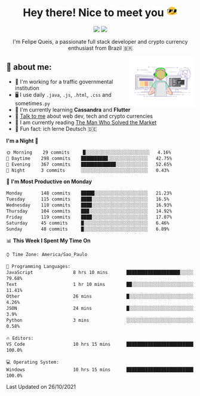 
<h1 align="center">Hey there! Nice to meet you <img src="assets/sunglasses.gif" width="30"/></h1>

<p align="center">
  <a href="https://www.linkedin.com/in/fqueis"><img src="https://img.shields.io/badge/-LinkedIn-blue?style=flat&logo=Linkedin&logoColor=white" /></a>
  <a href="mailto:fqueis@gmail.com"><img src="https://img.shields.io/badge/-Gmail-c14438?style=flat&logo=Gmail&logoColor=white" /></a>
</p>

<p align="center">I'm Felipe Queis, a passionate full stack developer and crypto currency enthusiast from Brazil 🇧🇷</p>

<img width="35%" align="right" alt="fqueis" src="assets/profile.gif" /></p>

## 🤵 about me:

- 🏢 I'm working for a traffic governmental institution
- 🖥️ I use daily `.java`, `.js`, `.html`, `.css` and sometimes`.py`
- 🌱 I'm currently learning **Cassandra** and **Flutter**
- 💬 [Talk to me](https://github.com/fqueis/fqueis/discussions) about web dev, tech and crypto currencies
- 📖 I am currently reading [The Man Who Solved the Market](https://amzn.com/073521798X)
- 💭 Fun fact: ich lerne Deutsch 🇩🇪

<!--START_SECTION:waka-->
**I'm a Night 🦉** 

```text
🌞 Morning    29 commits     █░░░░░░░░░░░░░░░░░░░░░░░░   4.16% 
🌆 Daytime    298 commits    ██████████░░░░░░░░░░░░░░░   42.75% 
🌃 Evening    367 commits    █████████████░░░░░░░░░░░░   52.65% 
🌙 Night      3 commits      ░░░░░░░░░░░░░░░░░░░░░░░░░   0.43%

```
📅 **I'm Most Productive on Monday** 

```text
Monday       148 commits    █████░░░░░░░░░░░░░░░░░░░░   21.23% 
Tuesday      115 commits    ████░░░░░░░░░░░░░░░░░░░░░   16.5% 
Wednesday    118 commits    ████░░░░░░░░░░░░░░░░░░░░░   16.93% 
Thursday     104 commits    ███░░░░░░░░░░░░░░░░░░░░░░   14.92% 
Friday       119 commits    ████░░░░░░░░░░░░░░░░░░░░░   17.07% 
Saturday     45 commits     █░░░░░░░░░░░░░░░░░░░░░░░░   6.46% 
Sunday       48 commits     █░░░░░░░░░░░░░░░░░░░░░░░░   6.89%

```


📊 **This Week I Spent My Time On** 

```text
⌚︎ Time Zone: America/Sao_Paulo

💬 Programming Languages: 
JavaScript               8 hrs 10 mins       ████████████████████░░░░░   79.68% 
Text                     1 hr 10 mins        ██░░░░░░░░░░░░░░░░░░░░░░░   11.41% 
Other                    26 mins             █░░░░░░░░░░░░░░░░░░░░░░░░   4.26% 
JSON                     24 mins             █░░░░░░░░░░░░░░░░░░░░░░░░   3.9% 
Python                   3 mins              ░░░░░░░░░░░░░░░░░░░░░░░░░   0.58%

🔥 Editors: 
VS Code                  10 hrs 15 mins      █████████████████████████   100.0%

💻 Operating System: 
Windows                  10 hrs 15 mins      █████████████████████████   100.0%

```


 Last Updated on 26/10/2021
<!--END_SECTION:waka-->
